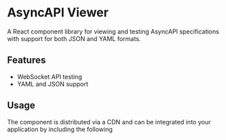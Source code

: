 # AsyncAPI Viewer

A React component library for viewing and testing AsyncAPI specifications with support for both JSON and YAML formats.

## Features

- WebSocket API testing
- YAML and JSON support

## Usage

The component is distributed via a CDN and can be integrated into your application by including the following <script> tag in your HTML file:

```html
<script src="https://cdn.jsdelivr.net/gh/wso2/api-developer-portal-core@refs/heads/main/libs/async-api-viewer/dist/websocket-viewer.umd.js"></script>
```

### Basic Usage

```html
<!DOCTYPE html>
<html>
<head>
    <script src="https://unpkg.com/react@17.0.2/umd/react.development.js"></script>
    <script src="https://unpkg.com/react-dom@17.0.2/umd/react-dom.development.js"></script>
    <script src="https://cdn.jsdelivr.net/gh/wso2/api-developer-portal-core@refs/heads/main/libs/async-api-viewer/dist/websocket-viewer.umd.js"></script>
</head>
<body>
<div id="root"></div>
<script>
    const asyncapi = {
        asyncapi: '2.0.0',
        info: {
            title: 'My API',
            version: '1.0.0',
            description: 'A sample AsyncAPI specification'
        },
        channels: {
            'test': {
                subscribe: {
                    message: 'A sample message',
                    operationId: 'test'
                },
                publish: {
                    message: 'A sample message',
                    operationId: 'test'
                }
            }
        }
    };
    let serverUrl = 'wss://echo.websocket.org';
    const rootElement = document.getElementById('root');
    ReactDOM.render(React.createElement(WebSocketViewer.default, {
        apiEndpoint: serverUrl,
        token: 'token',
        asyncapi: asyncapi,
    }), rootElement);
</script>
</body>
</html>
```

## Props

### WebSocketViewer

| Prop | Type | Default | Description |
|------|------|---------|-------------|
| `schema` | `string \| AsyncAPISpec` | - | AsyncAPI specification as JSON string, YAML string, or parsed object |
| `targetUrl` | `string` | - | Target URL for the API |
| `token` | `string` | - | Token for the API |


## Development

```bash
# Install dependencies
npm install

# Build the package
npm run build
```

You can test the component using the test.html file.

Commit the dist folder to the repo.

## Dependencies

This package depends on:
- `react-monaco-editor`: For the Monaco editor
- `lodash`: For utility functions
- `@material-ui/core`: For UI components
- `@material-ui/icons`: For icons
- `lodash.clonedeep`: For utility functions
- `clsx`: For class name management
- `react-intl`: For internationalization (minimal usage)
- `react-window`: For the infinite logs panel
- `react-lottie`: For the text pre loader

## License

Licensed under the WSO2 Commercial License. 

